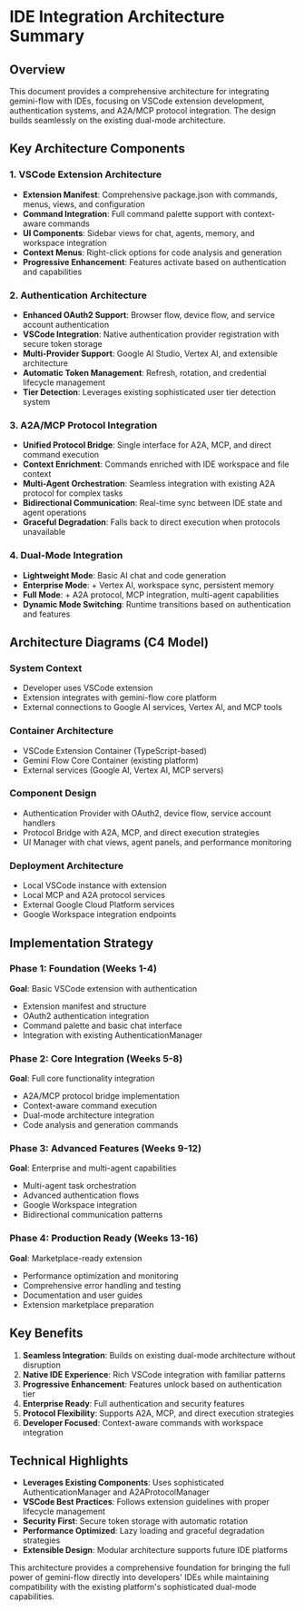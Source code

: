 # IDE Integration Architecture Summary

## Overview

This document provides a comprehensive architecture for integrating gemini-flow with IDEs, focusing on VSCode extension development, authentication systems, and A2A/MCP protocol integration. The design builds seamlessly on the existing dual-mode architecture.

## Key Architecture Components

### 1. VSCode Extension Architecture
- **Extension Manifest**: Comprehensive package.json with commands, menus, views, and configuration
- **Command Integration**: Full command palette support with context-aware commands
- **UI Components**: Sidebar views for chat, agents, memory, and workspace integration
- **Context Menus**: Right-click options for code analysis and generation
- **Progressive Enhancement**: Features activate based on authentication and capabilities

### 2. Authentication Architecture
- **Enhanced OAuth2 Support**: Browser flow, device flow, and service account authentication
- **VSCode Integration**: Native authentication provider registration with secure token storage
- **Multi-Provider Support**: Google AI Studio, Vertex AI, and extensible architecture
- **Automatic Token Management**: Refresh, rotation, and credential lifecycle management
- **Tier Detection**: Leverages existing sophisticated user tier detection system

### 3. A2A/MCP Protocol Integration
- **Unified Protocol Bridge**: Single interface for A2A, MCP, and direct command execution
- **Context Enrichment**: Commands enriched with IDE workspace and file context
- **Multi-Agent Orchestration**: Seamless integration with existing A2A protocol for complex tasks
- **Bidirectional Communication**: Real-time sync between IDE state and agent operations
- **Graceful Degradation**: Falls back to direct execution when protocols unavailable

### 4. Dual-Mode Integration
- **Lightweight Mode**: Basic AI chat and code generation
- **Enterprise Mode**: + Vertex AI, workspace sync, persistent memory  
- **Full Mode**: + A2A protocol, MCP integration, multi-agent capabilities
- **Dynamic Mode Switching**: Runtime transitions based on authentication and features

## Architecture Diagrams (C4 Model)

### System Context
- Developer uses VSCode extension
- Extension integrates with gemini-flow core platform
- External connections to Google AI services, Vertex AI, and MCP tools

### Container Architecture
- VSCode Extension Container (TypeScript-based)
- Gemini Flow Core Container (existing platform)
- External services (Google AI, Vertex AI, MCP servers)

### Component Design
- Authentication Provider with OAuth2, device flow, service account handlers
- Protocol Bridge with A2A, MCP, and direct execution strategies
- UI Manager with chat views, agent panels, and performance monitoring

### Deployment Architecture
- Local VSCode instance with extension
- Local MCP and A2A protocol services
- External Google Cloud Platform services
- Google Workspace integration endpoints

## Implementation Strategy

### Phase 1: Foundation (Weeks 1-4)
**Goal**: Basic VSCode extension with authentication
- Extension manifest and structure
- OAuth2 authentication integration
- Command palette and basic chat interface
- Integration with existing AuthenticationManager

### Phase 2: Core Integration (Weeks 5-8)
**Goal**: Full core functionality integration
- A2A/MCP protocol bridge implementation
- Context-aware command execution
- Dual-mode architecture integration
- Code analysis and generation commands

### Phase 3: Advanced Features (Weeks 9-12)
**Goal**: Enterprise and multi-agent capabilities
- Multi-agent task orchestration
- Advanced authentication flows
- Google Workspace integration
- Bidirectional communication patterns

### Phase 4: Production Ready (Weeks 13-16)
**Goal**: Marketplace-ready extension
- Performance optimization and monitoring
- Comprehensive error handling and testing
- Documentation and user guides
- Extension marketplace preparation

## Key Benefits

1. **Seamless Integration**: Builds on existing dual-mode architecture without disruption
2. **Native IDE Experience**: Rich VSCode integration with familiar patterns
3. **Progressive Enhancement**: Features unlock based on authentication tier
4. **Enterprise Ready**: Full authentication and security features
5. **Protocol Flexibility**: Supports A2A, MCP, and direct execution strategies
6. **Developer Focused**: Context-aware commands with workspace integration

## Technical Highlights

- **Leverages Existing Components**: Uses sophisticated AuthenticationManager and A2AProtocolManager
- **VSCode Best Practices**: Follows extension guidelines with proper lifecycle management
- **Security First**: Secure token storage with automatic rotation
- **Performance Optimized**: Lazy loading and graceful degradation strategies
- **Extensible Design**: Modular architecture supports future IDE platforms

This architecture provides a comprehensive foundation for bringing the full power of gemini-flow directly into developers' IDEs while maintaining compatibility with the existing platform's sophisticated dual-mode capabilities.